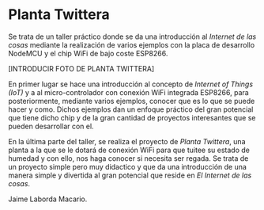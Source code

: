 # Planta Twittera

Se trata de un taller práctico donde se da una introducción al *Internet de las cosas* mediante la realización de varios ejemplos con la placa de desarrollo NodeMCU y el chip WiFi de bajo coste ESP8266.

[INTRODUCIR FOTO DE PLANTA TWITTERA]

En primer lugar se hace una introducción al concepto de *Internet of Things (IoT)* y a al micro-controlador con conexión WiFi integrada ESP8266, para posteriormente, mediante varios ejemplos, conocer que es lo que se puede hacer y como. Dichos ejemplos dan un enfoque práctico del gran potencial que tiene dicho chip y de la gran cantidad de proyectos interesantes que se pueden desarrollar con el.

En la última parte del taller, se realiza el proyecto de *Planta Twittera*, una planta a la que se le dotará de conexión WiFi para que tuitee su estado de humedad y con ello, nos haga conocer si necesita ser regada. Se trata de un proyecto simple pero muy didactico y que da una introducción de una manera simple y divertida al gran potencial que reside en *El Internet de las cosas*.

Jaime Laborda Macario.
